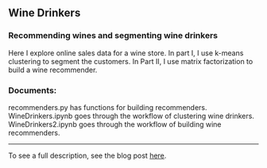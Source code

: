 ## Wine Drinkers


### Recommending wines and segmenting wine drinkers

Here I explore online sales data for a wine store. In part I, I use k-means clustering to segment the customers. In Part II, I use matrix factorization to build a wine recommender.

### Documents:  
recommenders.py has functions for building recommenders.  
WineDrinkers.ipynb goes through the workflow of clustering wine drinkers.  
WineDrinkers2.ipynb goes through the workflow of building wine recommenders.

---

To see a full description, see the blog post [here](https://joomik.github.io/cluster/).